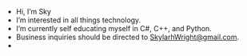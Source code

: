 -  Hi, I’m Sky 
-  I’m interested in all things technology.
-  I’m currently self educating myself in C#, C++, and Python.
-  Business inquiries should be directed to SkylarhWright@gmail.com.
- 

<!---
Sky-Wright/Sky-Wright is a ✨ special ✨ repository because its `README.md` (this file) appears on your GitHub profile.
You can click the Preview link to take a look at your changes.
--->
